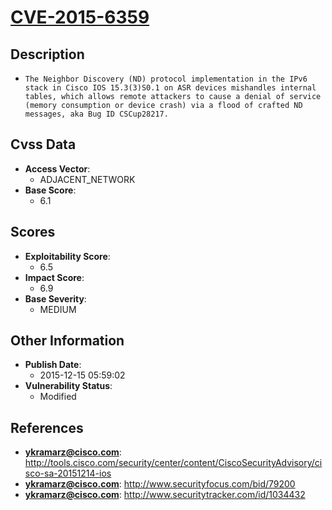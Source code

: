 
# [CVE-2015-6359](http://tools.cisco.com/security/center/content/CiscoSecurityAdvisory/cisco-sa-20151214-ios)

## Description

- `The Neighbor Discovery (ND) protocol implementation in the IPv6 stack in Cisco IOS 15.3(3)S0.1 on ASR devices mishandles internal tables, which allows remote attackers to cause a denial of service (memory consumption or device crash) via a flood of crafted ND messages, aka Bug ID CSCup28217.`

## Cvss Data

- **Access Vector**:
  - ADJACENT_NETWORK
- **Base Score**:
  - 6.1

## Scores

- **Exploitability Score**:
  - 6.5
- **Impact Score**:
  - 6.9
- **Base Severity**:
  - MEDIUM

## Other Information

- **Publish Date**:
  - 2015-12-15 05:59:02
- **Vulnerability Status**:
  - Modified

## References

- **ykramarz@cisco.com**: http://tools.cisco.com/security/center/content/CiscoSecurityAdvisory/cisco-sa-20151214-ios
- **ykramarz@cisco.com**: http://www.securityfocus.com/bid/79200
- **ykramarz@cisco.com**: http://www.securitytracker.com/id/1034432
